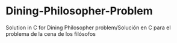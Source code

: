 # Dining-Philosopher-Problem
Solution in C for Dining Philosopher problem/Solución en C para el problema de la cena de los filósofos
